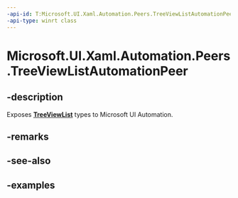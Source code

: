 ```yaml
---
-api-id: T:Microsoft.UI.Xaml.Automation.Peers.TreeViewListAutomationPeer
-api-type: winrt class
---
```


<!-- Class syntax.
public class TreeViewListAutomationPeer : SelectorAutomationPeer, SelectorAutomationPeer
-->

# Microsoft.UI.Xaml.Automation.Peers.TreeViewListAutomationPeer

## -description
Exposes **[TreeViewList](../microsoft.ui.xaml.controls/treeviewlist.md)** types to Microsoft UI Automation.

## -remarks

## -see-also

## -examples

